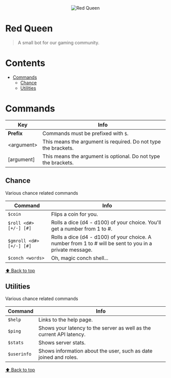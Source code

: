 <div align="center">
  <img src="https://cdn.discordapp.com/avatars/949449016389820438/efb1cf4347e186cdf79eb4ee65d8ea38.webp?size=256" align="center" alt="Red Queen">
</div>

# Red Queen
> A small bot for our gaming community.

# Contents
- [Commands](#commands)
  - [Chance](#chance)
  - [Utilities](#utilities)

# Commands

| Key | Info |
| ------- | ------- |
| **Prefix** | Commands must be prefixed with `$`. |
| \<argument\> | This means the argument is required. Do not type the brackets. |
| \[argument\] | This means the argument is optional. Do not type the brackets. |

## Chance
Various chance related commands

| Command | Info |
| ------- | ------- |
| `$coin` | Flips a coin for you. |
| `$roll <d#> [+/-] [#]` | Rolls a dice (d4 - d100) of your choice. You'll get a number from 1 to #.|
| `$gmroll <d#> [+/-] [#]` | Rolls a dice (d4 - d100) of your choice. A number from 1 to # will be sent to you in a private message. |
| `$conch <words>` | Oh, magic conch shell... |

[⬆ Back to top](#contents)

## Utilities
Various chance related commands

| Command | Info |
| ------- | ------- |
| `$help` | Links to the help page. |
| `$ping` | Shows your latency to the server as well as the current API latency. |
| `$stats` | Shows server stats. |
| `$userinfo` | Shows information about the user, such as date joined and roles. |

[⬆ Back to top](#contents)
